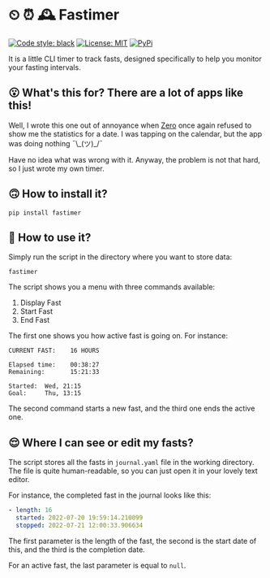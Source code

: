 # ⏲ ⏰ 🕰️ Fastimer

[![Code style: black](https://img.shields.io/badge/code%20style-black-000000.svg)](https://github.com/psf/black) [![License: MIT](https://img.shields.io/badge/License-MIT-yellow.svg)](https://opensource.org/licenses/MIT) [![PyPi](https://img.shields.io/pypi/v/fastimer)](https://pypi.org/project/fastimer/)

It is a little CLI timer to track fasts, designed specifically to help you monitor your fasting intervals.  

## 😮 What's this for? There are a lot of apps like this!

Well, I wrote this one out of annoyance when [Zero](https://www.zerolongevity.com/) once again refused to show me the statistics for a date. I was tapping on the calendar, but the app was doing nothing ¯\\\_(ツ)\_/¯

Have no idea what was wrong with it. Anyway, the problem is not that hard, so I just wrote my own timer.

## 🙃 How to install it?

```commandline
pip install fastimer
```

## 🙂 How to use it?

Simply run the script in the directory where you want to store data:

```commandline
fastimer
```

The script shows you a menu with three commands available: 

1. Display Fast
2. Start Fast
3. End Fast

The first one shows you how active fast is going on. For instance:

```
CURRENT FAST:    16 HOURS

Elapsed time:    00:38:27
Remaining:       15:21:33
        
Started:  Wed, 21:15
Goal:     Thu, 13:15
```

The second command starts a new fast, and the third one ends the active one.

## 😌 Where I can see or edit my fasts?

The script stores all the fasts in `journal.yaml` file in the working directory. The file is quite human-readable, so you can just open it in your lovely text editor.

For instance, the completed fast in the journal looks like this:

```yaml
- length: 16
  started: 2022-07-20 19:59:14.210099
  stopped: 2022-07-21 12:00:33.906634
```

The first parameter is the length of the fast, the second is the start date of this, and the third is the completion date.

For an active fast, the last parameter is equal to `null`.